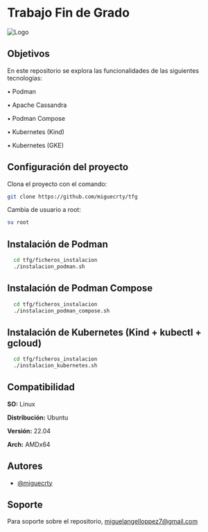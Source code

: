 # Trabajo Fin de Grado

   
![Logo](https://www.us.es/sites/default/files/inline-images/US-marca-digital_0.png)


## Objetivos

En este repositorio se explora las funcionalidades de las siguientes tecnologías:

• Podman

• Apache Cassandra

• Podman Compose

• Kubernetes (Kind)

• Kubernetes (GKE)


## Configuración del proyecto


Clona el proyecto con el comando:
```bash
git clone https://github.com/miguecrty/tfg
```
Cambia de usuario a root:
```bash
su root
```

## Instalación de Podman

```bash
  cd tfg/ficheros_instalacion
  ./instalacion_podman.sh
```
  ## Instalación de Podman Compose

```bash
  cd tfg/ficheros_instalacion
  ./instalacion_podman_compose.sh
```
  ## Instalación de Kubernetes (Kind + kubectl + gcloud)

```bash
  cd tfg/ficheros_instalacion
  ./instalacion_kubernetes.sh
```
## Compatibilidad

**SO:** Linux

**Distribución:** Ubuntu

**Versión:** 22.04

**Arch:** AMDx64


## Autores

- [@miguecrty](https://www.github.com/miguecrty)


## Soporte

Para soporte sobre el repositorio, miguelangelloppez7@gmail.com

